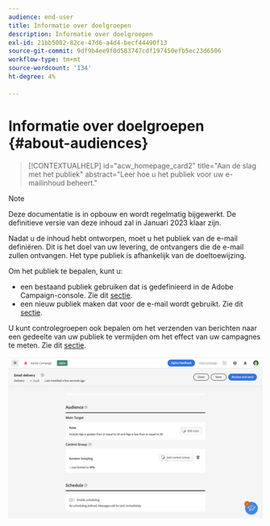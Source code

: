 ```yaml
---
audience: end-user
title: Informatie over doelgroepen
description: Informatie over doelgroepen
exl-id: 21bb5082-82ce-47d6-a4d4-becf44490f13
source-git-commit: 9df9b4ee9f8d583747cdf197450efb5ec23d6506
workflow-type: tm+mt
source-wordcount: '134'
ht-degree: 4%

---
```


# Informatie over doelgroepen {#about-audiences}

>[!CONTEXTUALHELP]
>id="acw_homepage_card2"
>title="Aan de slag met het publiek"
>abstract="Leer hoe u het publiek voor uw e-mailinhoud beheert."

>[!NOTE]
>
>Deze documentatie is in opbouw en wordt regelmatig bijgewerkt. De definitieve versie van deze inhoud zal in Januari 2023 klaar zijn.

<!--
Audience only created for the delivery, not available later-->


<!--
Three ways:
* existing audience

Campaign or AEP Audiences

* create new on the fly

query like AEP segment builder (same component with campaign data)

* import from file

show use case with a new audience creation (or import from file?)

control groups like acc: exract, random, based on attribute
-->

Nadat u de inhoud hebt ontworpen, moet u het publiek van de e-mail definiëren. Dit is het doel van uw levering, de ontvangers die de e-mail zullen ontvangen. Het type publiek is afhankelijk van de doeltoewijzing.

Om het publiek te bepalen, kunt u:

* een bestaand publiek gebruiken dat is gedefinieerd in de Adobe Campaign-console. Zie dit [sectie](add-audience.md).
* een nieuw publiek maken dat voor de e-mail wordt gebruikt. Zie dit [sectie](segment-builder.md).

U kunt controlegroepen ook bepalen om het verzenden van berichten naar een gedeelte van uw publiek te vermijden om het effect van uw campagnes te meten. Zie dit [sectie](control-group.md).

![](assets/about-audience.png)
